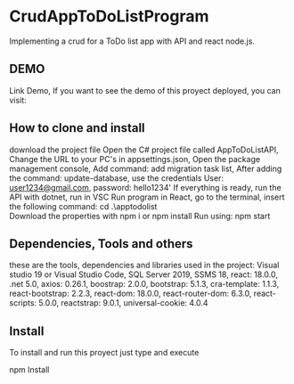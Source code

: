 # CrudAppToDoListProgram
Implementing a crud for a ToDo list app with API and react node.js.

## DEMO
Link Demo, If you want to see the demo of this proyect deployed, you can visit: 


## How to clone and install
download the project file
Open the C# project file called AppToDoListAPI,
Change the URL to your PC's in appsettings.json,
Open the package management console,
Add command: add migration task list,
After adding the command: update-database,
use the credentials
User: user1234@gmail.com,
password: hello1234'
If everything is ready, run the API with dotnet, run in VSC
Run program in React,
go to the terminal,
insert the following command: cd .\apptodolist\
Download the properties with npm i or npm install
Run using: npm start

## Dependencies, Tools and others
these are the tools, dependencies and libraries used in the project:
Visual studio 19 or Visual Studio Code, SQL Server 2019, SSMS 18, react: 18.0.0, .net 5.0, axios: 0.26.1, 
boostrap: 2.0.0, bootstrap: 5.1.3, cra-template: 1.1.3,  react-bootstrap: 2.2.3, react-dom: 18.0.0, 
react-router-dom: 6.3.0, react-scripts: 5.0.0, reactstrap: 9.0.1, universal-cookie: 4.0.4

## Install
To install and run this proyect just type and execute

npm Install
